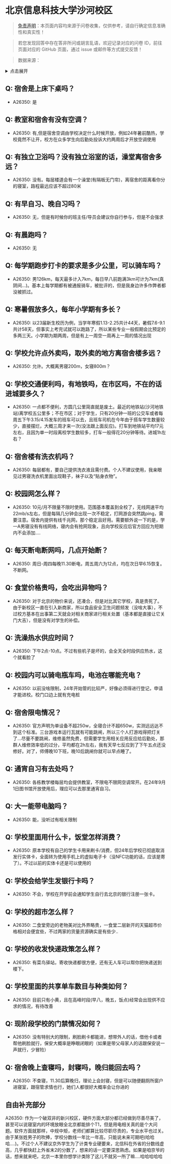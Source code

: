 # 北京信息科技大学沙河校区

> [免责声明](https://colleges.chat/#_3)：本页面内容均来源于问卷收集，仅供参考，请自行确定信息准确性和真实性！

> 若您发现回答中存在答非所问或胡言乱语，欢迎记录对应的问卷 ID，前往页面对应的 GitHub 页面，通过 issue 或邮件等方式提交反馈！

> 数据来源：

<details><summary>点击展开</summary>
<ul>
<li>A26350: 匿名 (2024 年 08 月)</li>
</ul>
</details>

## Q: 宿舍是上床下桌吗？

- A26350: 是

## Q: 教室和宿舍有没有空调？

- A26350: 有,但是宿舍空调由学校决定什么时候开放，例如24年暑前酷热，学校竟然不让开，校方在众多学生向后勤处投诉大约两周后才开放空调使用

## Q: 有独立卫浴吗？没有独立浴室的话，澡堂离宿舍多远？

- A26350: 没有。每层楼道会有一个澡堂(有隔板无门帘)，离宿舍的距离看你分的寝室，路程最远应该不超过80米

## Q: 有早自习、晚自习吗？

- A26350: 无，但是有时候你的班主任/导员会建议你自行参与，但是不会强求

## Q: 有晨跑吗？

- A26350: 无

## Q: 每学期跑步打卡的要求是多少公里，可以骑车吗？

- A26350: 男126km，每天最多计入7km，每日早八前跑满3km可计为7km(真阴间...)。基本上每学期都有被通报骑车，被批评的，但是我身边许多作弊者都没被抓过。

## Q: 寒暑假放多久，每年小学期有多长？

- A26350: 以23届新生校历为例，当学年寒假1.13-2.25共计44天，暑假7.6-9.1共计58天，但事实上考完试就可以跑路了，所以某些专业一般假期会比预定的多两三天。小学期为期两周，但是有上一周空一周再上一周的情况出现

## Q: 学校允许点外卖吗，取外卖的地方离宿舍楼多远？

- A26350: 允许。大概离男寝200m，女寝800m？

## Q: 学校交通便利吗，有地铁吗，在市区吗，不在的话进城要多久？

- A26350: 一点都不便利，方圆几公里简直就是废土。最近的地铁站(沙河地铁站)离学校五公里多；不在市区；对于学生，只有20分钟一班的公交车或者每周五下午3.15/4.15发车的班车可以去，且班车司机在今年由于搭车学生数量较少，直接摆烂，大概三周才来一次(没法跟上面反应)。打车到地铁站平均17元左右，且因为单一时段离校学生数较多，打车一般得花20分钟等待。进城1h左右？

## Q: 宿舍楼有洗衣机吗？

- A26350: 每层都有，要自己提供洗衣液且需付费。个人不建议使用，我亲眼见过男寝洗衣机里面出现鞋子，袜子以及“贴身衣物”。

## Q: 校园网怎么样？

- A26350: 10元/月不限量不限时使用。范围基本覆盖到全校了，无线网速平均22mb/s左右，但是每隔几分钟会出现一次不稳定，打网游会突然跳ping，需要注意。宿舍内提供有线千兆网，那个稳定且好用。需要额外说一下的是，学一A男寝没有有线网络，寝内会有抢网现象，且向学校反应后官方回应为短期内不会添加....

## Q: 每天断电断网吗，几点开始断？

- A26350: 周日-周四每晚11.30断电，周五周六为12点，均在次日早6.15恢复。不断网。

## Q: 食堂价格贵吗，会吃出异物吗？

- A26350: 对于北京的物价来说，还凑合，但是对比其它学校，真是贵死了。由于新校区一直在引入新商家，所以食品安全卫生问题频发（没啥大事），不过校方基本在出事第二天就会对相关商家进行相关处置（基本都是直接让它关门大吉），但是没有对学生的补偿。

## Q: 洗澡热水供应时间？

- A26350: 下午2点-10点。不过有些机子是坏的，会全天全时段供应热水，这个就看脸了

## Q: 校园内可以骑电瓶车吗，电池在哪能充电？

- A26350: 以前没啥限制，24年开始管的比较严，好像必须得进行登记，申请才能进校。校门口边上就有充电桩

## Q: 宿舍限电情况？

- A26350: 官方声明为单设备不超250w，全寝合计不超650w，实测远远达不到这个标准。三台游戏本运行瓦就有可能跳闸，所以三个人打游戏得把灯关了...尽量不要跳闸，维修虽然免费，但需要学生用相关应用反应给后勤处，那群人维修效率低的过分，平均都在2h左右，我有天早七反应到了下午五点还没修好。对了，师傅晚10下班，晚10后跳闸你就可以早点睡了。

## Q: 通宵自习有去处吗？

- A26350: 各栋教学楼每层均会提供教室，不限电不限网空调常开。在24年9月1日图书馆开放使用后，理应可以去那里通宵自习。

## Q: 大一能带电脑吗？

- A26350: 能，没听过有相关限制

## Q: 学校里面用什么卡，饭堂怎样消费？

- A26350: 原本学校有自己的学生卡用来刷卡/消费，但24年后学校已彻底取消发行实体卡，全面转为使用手机上的虚拟电子卡（没NFC功能的话，应该是寄了）。不过以前的实体卡还是可以使用的

## Q: 学校会给学生发银行卡吗？

- A26350: 不会，学校在开学前会通知学生自行去北京的银行注册一张卡。

## Q: 学校的超市怎么样？

- A26350: 二食堂旁边的老物美对比外界略贵，一食堂二层新开的天猫超市价格相对会便宜些，不过两家的货量资源确实是有些少..

## Q: 学校的收发快递政策怎么样？

- A26350: 有菜鸟驿站，寄收快递都很方便，还有无人车可以帮你把快递送到楼下。

## Q: 学校里面的共享单车数目与种类如何？

- A26350: 目前只有小黄，且在高峰时段(早八，晚五，饭点)经常会出现供不应求的情况，有待改善

## Q: 现阶段学校的门禁情况如何？

- A26350: 没有特别大的限制，刷脸刷卡都能进，想带外人的话，借他卡或者帮他刷脸就行，保安大概率是睁眼闭眼的（如果是带父母家人的话跟保安说一声就行，少冒险）

## Q: 宿舍晚上查寝吗，封寝吗，晚归能回去吗？

- A26350: 不查寝，11.30后算晚归，理论上会封寝，但是可以随便翻厕所窗户进寝室，跟宿管求情也行，她们人都很好大概率会让你进的

## 自由补充部分

A26350: 作为一个破双非的新兴校区，硬件方面大部分都已经做到尽善尽美了，甚至可以说寝室内的环境放眼全北京都能排个T1，但是用电相关真的是个大问题。软件方面就那样，中规中矩，老师们都算比较尽职尽责的，专业水平也过关。由于某张姓男子的吹捧，学校分数线一年比一年高，只能说未来可期吧(哈哈哈....)。不过个人不建议京外学生为了计类专业硬要来，北信科在外省的分数线虚高，几乎都快赶上外省末2的分数了，想来的话一定要深思熟虑。如果是咱京爷的话，想来就来吧，北京一本里你想学计类除了这儿不就另一所了嘛....哈哈哈哈哈